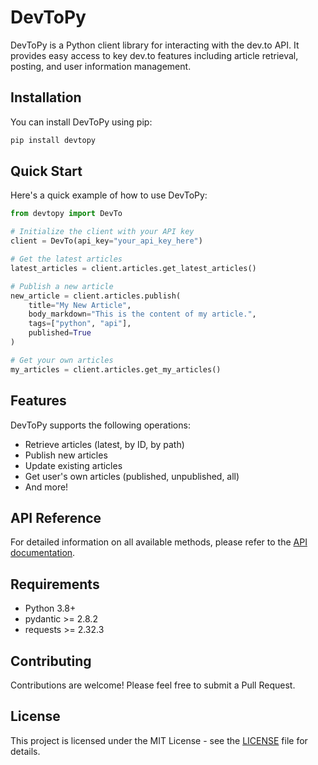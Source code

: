 # DevToPy

DevToPy is a Python client library for interacting with the dev.to API. It provides easy access to key dev.to features including article retrieval, posting, and user information management.

## Installation

You can install DevToPy using pip:

```bash
pip install devtopy
```

## Quick Start

Here's a quick example of how to use DevToPy:

```python
from devtopy import DevTo

# Initialize the client with your API key
client = DevTo(api_key="your_api_key_here")

# Get the latest articles
latest_articles = client.articles.get_latest_articles()

# Publish a new article
new_article = client.articles.publish(
    title="My New Article",
    body_markdown="This is the content of my article.",
    tags=["python", "api"],
    published=True
)

# Get your own articles
my_articles = client.articles.get_my_articles()
```

## Features

DevToPy supports the following operations:

- Retrieve articles (latest, by ID, by path)
- Publish new articles
- Update existing articles
- Get user's own articles (published, unpublished, all)
- And more!

## API Reference

For detailed information on all available methods, please refer to the [API documentation](https://developers.forem.com/api/v1).

## Requirements

- Python 3.8+
- pydantic >= 2.8.2
- requests >= 2.32.3

## Contributing

Contributions are welcome! Please feel free to submit a Pull Request.

## License

This project is licensed under the MIT License - see the [LICENSE](LICENSE) file for details.
